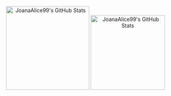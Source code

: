 
###

<div align="center">
  <img height=224 src="https://github-readme-stats.vercel.app/api/top-langs/?username=JoanaAlice99&theme=synthwave&show_icons=true&hide_border=true&layout=compact" alt="JoanaAlice99's GitHub Stats" />
  <img height=200 src="https://github-readme-stats.vercel.app/api?username=JoanaAlice99&theme=synthwave&show_icons=true&hide_border=true&count_private=true" alt="JoanaAlice99's GitHub Stats" />
</div>

###

